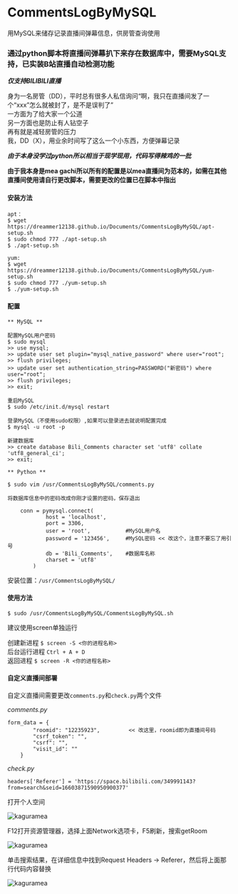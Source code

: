 # CommentsLogByMySQL
用MySQL来储存记录直播间弹幕信息，供房管查询使用
### 通过python脚本将直播间弹幕扒下来存在数据库中，**需要MySQL支持**，已实装B站直播自动检测功能

***仅支持BILIBILI直播***

身为一名房管（DD），平时总有很多人私信询问“啊，我只在直播间发了一个“xxx”怎么就被封了，是不是误判了”  
一方面为了给大家一个公道  
另一方面也是防止有人钻空子  
再有就是减轻房管的压力  
我，DD（X），用业余时间写了这么一个小东西，方便弹幕记录  
  
***由于本身没学过python所以相当于现学现用，代码写得辣鸡的一批***  

**由于我本身是mea gachi所以所有的配置是以mea直播间为范本的，如需在其他直播间使用请自行更改脚本，需要更改的位置已在脚本中指出**
  
#### 安装方法
```
apt：
$ wget https://dreammer12138.github.io/Documents/CommentsLogByMySQL/apt-setup.sh
$ sudo chmod 777 ./apt-setup.sh
$ ./apt-setup.sh

yum:
$ wget https://dreammer12138.github.io/Documents/CommentsLogByMySQL/yum-setup.sh
$ sudo chmod 777 ./yum-setup.sh
$ ./yum-setup.sh

```

#### 配置
```
** MySQL **  

配置MySQL用户密码
$ sudo mysql
>> use mysql;
>> update user set plugin="mysql_native_password" where user="root";
>> flush privileges;
>> update user set authentication_string=PASSWORD("新密码") where user="root";
>> flush privileges;
>> exit;

重启MySQL
$ sudo /etc/init.d/mysql restart

登录MySQL（不使用sudo权限）,如果可以登录进去就说明配置完成
$ mysql -u root -p

新建数据库
>> create database Bili_Comments character set 'utf8' collate 'utf8_general_ci';
>> exit;

** Python **

$ sudo vim /usr/CommentsLogByMySQL/comments.py

将数据库信息中的密码改成你刚才设置的密码，保存退出

	conn = pymysql.connect(
			host = 'localhost',
			port = 3306,
			user = 'root',           #MySQL用户名
			password = '123456',     #MySQL密码 << 改这个，注意不要忘了用引号
			db = 'Bili_Comments',    #数据库名称
			charset = 'utf8'
		)

```

安装位置：`/usr/CommentsLogByMySQL/`  

#### 使用方法
```
$ sudo /usr/CommentsLogByMySQL/CommentsLogByMySQL.sh
```
建议使用screen单独运行  

创建新进程 `$ screen -S <你的进程名称>`  
后台运行进程 `Ctrl + A + D`  
返回进程 `$ screen -R <你的进程名称>`  

#### 自定义直播间部署
自定义直播间需要更改`comments.py`和`check.py`两个文件  

*comments.py*

```
form_data = {
		"roomid": "12235923",         << 改这里，roomid即为直播间号码
		"csrf_token": "",
		"csrf": "",
		"visit_id": ""
	}
```

*check.py*

```
headers['Referer'] = 'https://space.bilibili.com/349991143?from=search&seid=16603871590950900377'
```

打开个人空间  

![kaguramea](https://dreammer12138.github.io/Documents/CommentsLogByMySQL/dict/20190808151510.png)  

F12打开资源管理器，选择上面Network选项卡，F5刷新，搜索getRoom  

![kaguramea](https://dreammer12138.github.io/Documents/CommentsLogByMySQL/dict/20190808151616.png)  

单击搜索结果，在详细信息中找到Request Headers -> Referer，然后将上面那行代码内容替换  

![kaguramea](https://dreammer12138.github.io/Documents/CommentsLogByMySQL/dict/20190808151635.png)  
